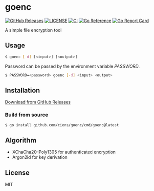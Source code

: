 # goenc

[![GitHub Releases](https://img.shields.io/github/v/release/cions/goenc?sort=semver)](https://github.com/cions/goenc/releases)
[![LICENSE](https://img.shields.io/github/license/cions/goenc)](https://github.com/cions/goenc/blob/master/LICENSE)
[![CI](https://github.com/cions/goenc/actions/workflows/ci.yml/badge.svg)](https://github.com/cions/goenc/actions/workflows/ci.yml)
[![Go Reference](https://pkg.go.dev/badge/github.com/cions/goenc.svg)](https://pkg.go.dev/github.com/cions/goenc)
[![Go Report Card](https://goreportcard.com/badge/github.com/cions/goenc)](https://goreportcard.com/report/github.com/cions/goenc)

A simple file encryption tool

## Usage

```sh
$ goenc [-d] [<input>] [<output>]
```

Password can be passed by the environment variable *PASSWORD*.

```sh
$ PASSWORD=<password> goenc [-d] <input> <output>
```

## Installation

[Download from GitHub Releases](https://github.com/cions/goenc/releases)

### Build from source

```sh
$ go install github.com/cions/goenc/cmd/goenc@latest
```

## Algorithm

- XChaCha20-Poly1305 for authenticated encryption
- Argon2id for key derivation

## License

MIT
